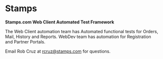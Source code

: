 # Stamps
**Stamps.com Web Client Automated Test Framework**

The Web Client automation team has Automated functional tests for Orders, Mail, History and Reports. WebDev team has automation for Registration and Partner Portals.

Email Rob Cruz at rcruz@stamps.com for questions.
